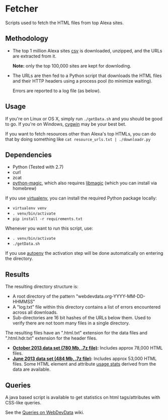 Fetcher
=======

Scripts used to fetch the HTML files from top Alexa sites.

Methodology
-----------

-   The top 1 million Alexa sites
    [csv](http://s3.amazonaws.com/alexa-static/top-1m.csv.zip) is
    downloaded, unzipped, and the URLs are extracted from it.

    **Note:** only the top 100,000 sites are kept for downloding.

-   The URLs are then fed to a Python script that downloads the HTML
    files and their HTTP headers using a process pool (to minimize
    waiting).

    Errors are reported to a log file (as below).

Usage
-----

If you're on Linux or OS X, simply run `./getData.sh` and you should be
good to go. If you're on Windows, [cygwin](http://www.cygwin.com/) may
be your best bet.

If you want to fetch resources other than Alexa's top HTMLs, you can do
that by doing something like `cat resource_urls.txt | ./downloadr.py`

Dependencies
------------

-   Python (Tested with 2.7)
-   curl
-   zcat
-   [python-magic](https://github.com/ahupp/python-magic), which also
    requires [libmagic](http://www.darwinsys.com/file/) (which you can
    install via homebrew)

If you use [virtualenv](https://github.com/pypa/virtualenv), you can
install the required Python package locally:

-   `virtualenv venv`
-   `. venv/bin/activate`
-   `pip install -r requirements.txt`

Whenever you want to run this script, use:

-   `. venv/bin/activate`
-   `./getData.sh`

If you use [autoenv](https://github.com/kennethreitz/autoenv) the
activation step will be done automatically on entering the directory.

Results
-------

The resulting directory structure is:

-   A root directory of the pattern "webdevdata.org-YYYY-MM-DD-HHMMSS"
-   A "log.txt" file within this directory contains a list of errors
    encountered across all downloads.
-   Sub-directories are 16 bit hashes of the URLs below them. Used to
    verify there are not toom many files in a single directory.

The resulting files have an ".html.txt" extension for the data files and
".html.hdr.txt" extension for the header files.

-   **[October 2013 data set (780 Mb, .7z
    file)](http://www.html5accessibility.com/HTMLdata/webdevdata.org-2013-10-30.7z):**
    Includes approx 78,000 HTML files.
-   **[June 2013 data set (484 Mb, .7z
    file)](http://www.html5accessibility.com/HTMLdata/webdevdata.org-2013-06-18.7z):**
    Includes approx 53,000 HTML files. Some HTML element and attribute
    [usage
    stats](https://docs.google.com/spreadsheet/ccc?key=0AlVP5_A996c5dFhMQ3R2SG1uZFNZVEsxUURQN213VVE#gid=0)
    derived from the data are available.

Queries
-------

A java based script is available to get statistics on html
tags/attributes with CSS-like queries.

See the [Queries on
WebDevData](https://github.com/baptistelebail/webdevdata.org/wiki/Queries-on-WebDevData)
wiki.

